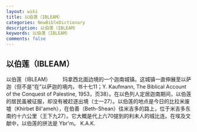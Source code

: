 ```yaml
---
layout: wiki
title: 以伯莲（IBLEAM）
categories: NewBibleDictionary
description: 以伯莲（IBLEAM）
keywords: 以伯莲（IBLEAM）
comments: false
---
```


## 以伯莲（IBLEAM）



以伯莲（IBLEAM）
　　玛拿西北面边境的一个迦南城镇。这城镇一直伸展至以萨迦（但不是“在”以萨迦的境内，书十七11；Y. Kaufmann, The Biblical Account of the Conquest of
Palestine, 1953，页38）。在以色列人定居迦南期间，以伯莲的居民虽被征服，却没有被赶逐出境（士一27）。以伯莲的地点是今日的比拉米废墟（Khirbet
Bil'ameh），在伯善（Beth-Shean）往米吉多的路上，位于米吉多东南约十六公里（王下九27）。它大概是代上六70提到的利未人的城比连。在埃及文献中，以伯莲的拼法是 Ybr'm。
K.A.K.





